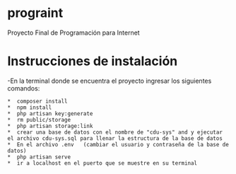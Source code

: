 # prograint
Proyecto Final de Programación para Internet

# Instrucciones de instalación
-En la terminal donde se encuentra el proyecto ingresar los siguientes comandos:

	*  composer install
	*  npm install
	*  php artisan key:generate
	*  rm public/storage
	*  php artisan storage:link
	*  crear una base de datos con el nombre de "cdu-sys" and y ejecutar el archivo cdu-sys.sql para llenar la estructura de la base de datos
	*  En el archivo .env   (cambiar el usuario y contraseña de la base de datos)
	*  php artisan serve
	*  ir a localhost en el puerto que se muestre en su terminal
	
